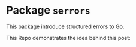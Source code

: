 # Package `serrors`

This package introduce structured errors to Go.

This Repo demonstrates the idea behind this post: 
